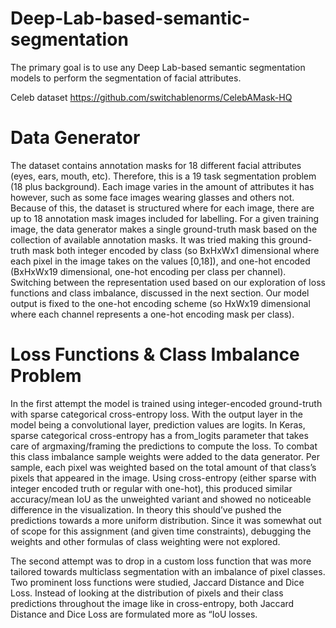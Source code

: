 # Deep-Lab-based-semantic-segmentation
The primary goal is to use any Deep Lab-based semantic segmentation models to perform the segmentation of facial attributes. 

Celeb dataset https://github.com/switchablenorms/CelebAMask-HQ

# Data Generator
The dataset contains annotation masks for 18 different facial attributes (eyes, ears, mouth, etc). Therefore, this is a 19 task segmentation problem (18 plus background). Each image varies in the amount of attributes it has however, such as some face images wearing glasses and others not. Because of this, the dataset is structured where for each image, there are up to 18 annotation mask images included for labelling. For a given training image, the data generator makes a single ground-truth mask based on the collection of available annotation masks. It was tried making this ground-truth mask both integer encoded by class (so BxHxWx1 dimensional where each pixel in the image takes on the values [0,18]), and one-hot encoded (BxHxWx19 dimensional, one-hot encoding per class per channel). Switching between the representation used based on our exploration of loss functions and class imbalance, discussed in the next section. Our model output is fixed to the one-hot encoding scheme (so HxWx19 dimensional where each channel represents a one-hot encoding mask per class).

#  Loss Functions & Class Imbalance Problem
In the first attempt the model is trained using integer-encoded ground-truth with sparse categorical cross-entropy loss. With the output layer in the model being a convolutional layer, prediction values are logits. In Keras, sparse categorical cross-entropy has a from_logits parameter that takes care of argmaxing/framing the predictions to compute the loss.
To combat this class imbalance sample weights were added to the data generator. Per sample, each pixel was weighted based on the total amount of that class’s pixels that appeared in the image. Using cross-entropy (either sparse with integer encoded truth or regular with one-hot), this produced similar accuracy/mean IoU as the unweighted variant and showed no noticeable difference in the visualization. In theory this should’ve pushed the predictions towards a more uniform distribution. Since it was somewhat out of scope for this assignment (and given time constraints), debugging the weights and other formulas of class weighting were not explored.

The second attempt was to drop in a custom loss function that was more tailored towards multiclass segmentation with an imbalance of pixel classes. Two prominent loss functions were studied, Jaccard Distance and Dice Loss. Instead of looking at the distribution of pixels and their class predictions throughout the image like in cross-entropy, both Jaccard Distance and Dice Loss are formulated more as “IoU losses.

